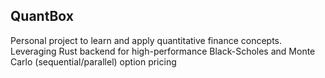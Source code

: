 ## QuantBox
Personal project to learn and apply quantitative finance concepts. Leveraging Rust backend for high-performance Black-Scholes and Monte Carlo (sequential/parallel) option pricing

